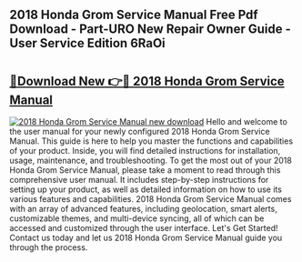 ## 2018 Honda Grom Service Manual Free Pdf Download - Part-URO New Repair Owner Guide - User Service Edition 6RaOi

# <h2><a href="http://bc25355.oget.top/?id=2018+Honda+Grom+Service+Manual">🔗Download New 👉🔴 2018 Honda Grom Service Manual</a></h2>

[![2018 Honda Grom Service Manual new download](https://i.imgur.com/5g1atiW.png)](http://bc25355.oget.top/?id=2018+Honda+Grom+Service+Manual)
Hello and welcome to the user manual for your newly configured 2018 Honda Grom Service Manual. This guide is here to help you master the functions and capabilities of your product. Inside, you will find detailed instructions for installation, usage, maintenance, and troubleshooting. To get the most out of your 2018 Honda Grom Service Manual, please take a moment to read through this comprehensive user manual. It includes step-by-step instructions for setting up your product, as well as detailed information on how to use its various features and capabilities. 2018 Honda Grom Service Manual comes with an array of advanced features, including geolocation, smart alerts, customizable themes, and multi-device syncing, all of which can be accessed and customized through the user interface. Let's Get Started! Contact us today and let us 2018 Honda Grom Service Manual guide you through the process.
